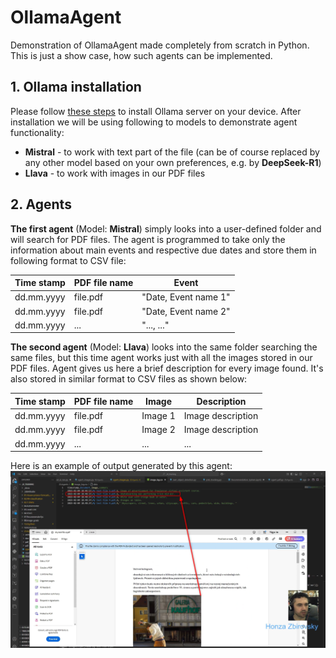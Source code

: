 # OllamaAgent
Demonstration of OllamaAgent made completely from scratch in Python. This is just a show case, how such agents can be implemented.

## 1. Ollama installation
Please follow [these steps](https://github.com/ollama/ollama) to install Ollama server on your device. After installation we will be using following to models to demonstrate agent functionality:
- **Mistral** - to work with text part of the file (can be of course replaced by any other model based on your own preferences, e.g. by **DeepSeek-R1**)
- **Llava** - to work with images in our PDF files

## 2. Agents
**The first agent** (Model: **Mistral**) simply looks into a user-defined folder and will search for PDF files. The agent is programmed to take only the information about main events and respective due dates and store them in following format to CSV file:

|Time stamp|PDF file name|Event|
|---|---|---|
|dd.mm.yyyy|file.pdf|"Date, Event name 1"|
|dd.mm.yyyy|file.pdf|"Date, Event name 2"|
|dd.mm.yyyy|...|"..., ..."|

**The second agent** (Model: **Llava**) looks into the same folder searching the same files, but this time agent works just with all the images stored in our PDF files. Agent gives us here a brief description for every image found. It's also stored in similar format to CSV files as shown below:

|Time stamp|PDF file name|Image|Description|
|---|---|---|---|
|dd.mm.yyyy|file.pdf|Image 1|Image description|
|dd.mm.yyyy|file.pdf|Image 2|Image description|
|dd.mm.yyyy|...|...|...|

Here is an example of output generated by this agent:
![](images/output_images_description.png)
